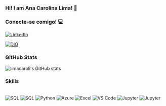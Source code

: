 ### Hi! I am Ana Carolina Lima! 🍁

### Conecte-se comigo! 💻

[![LinkedIn](https://img.shields.io/badge/LinkedIn-0077B5?style=for-the-badge&logo=linkedin&logoColor=white)](https://www.linkedin.com/in/limacaroli)

[![DIO](https://img.shields.io/badge/DIO-0077B5?style=for-the-badge&logo=dio&logoColor=white)](https://www.dio.me/users/limacaroli)

### GitHub Stats
![limacaroli's GitHub stats](https://github-readme-stats.vercel.app/api?username=limacaroli&show_icons=true&theme=radical)

### Skills

<div style="display: inline_block"><br/> 
    <img align="center" alt="SQL" src="https://img.shields.io/badge/MySQL-00000F?style=for-the-badge&logo=mysql&logoColor=white"  />
    <img align="center" alt="SQL" src="https://img.shields.io/badge/MongoDB-4EA94B?style=for-the-badge&logo=mongodb&logoColor=white"  />
    <img align="center" alt="Python" src="https://img.shields.io/badge/Python-3776AB?style=for-the-badge&logo=python&logoColor=white"  />
     <img align="center" alt="Azure" src="https://img.shields.io/badge/Microsoft_Azure-0089D6?style=for-the-badge&logo=microsoft-azure&logoColor=white"  />
    <img align="center" alt="Excel" src="https://img.shields.io/badge/Microsoft_Excel-217346?style=for-the-badge&logo=microsoft-excel&logoColor=white"  />
    <img align="center" alt="VS Code" src="https://img.shields.io/badge/Visual_Studio_Code-0078D4?style=for-the-badge&logo=visual%20studio%20code&logoColor=whit"  />
    <img align="center" alt="Jupyter" src="https://img.shields.io/badge/Made%20with-Jupyter-orange?style=for-the-badge&logo=Jupyter"  />
    <img align="center" alt="Jupyter" src="https://img.shields.io/badge/Power%20BI-F2C811.svg?style=for-the-badge&logo=Power-BI" />
</div>

